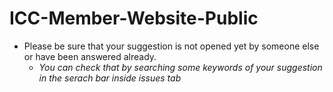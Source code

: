 # ICC-Member-Website-Public

- Please be sure that your suggestion is not opened yet by someone else or have been answered already.
  - *You can check that by searching some keywords of your suggestion in the serach bar inside issues tab*
